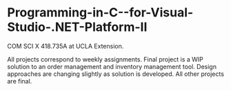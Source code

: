 # Programming-in-C--for-Visual-Studio-.NET-Platform-II
 COM SCI X 418.735A at UCLA Extension. 


All projects correspond to weekly assignments. Final project is a WIP solution to an order management and inventory management tool. Design approaches are changing slightly as solution is developed.  All other projects are final. 